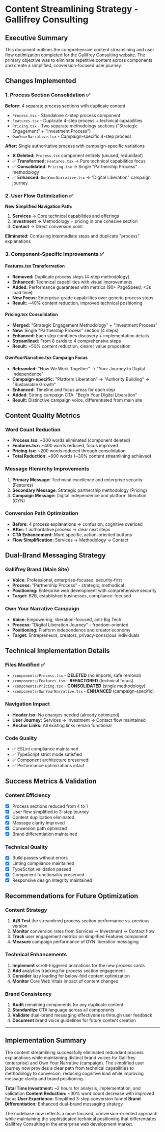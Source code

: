 # Content Streamlining Strategy - Gallifrey Consulting

## Executive Summary

This document outlines the comprehensive content streamlining and user flow optimization completed for the Gallifrey Consulting website. The primary objective was to eliminate repetitive content across components and create a simplified, conversion-focused user journey.

## Changes Implemented

### 1. Process Section Consolidation ✅

**Before:** 4 separate process sections with duplicate content
- `Process.tsx` - Standalone 4-step process component
- `Features.tsx` - Duplicate 4-step process + technical capabilities
- `Pricing.tsx` - Two separate methodology sections ("Strategic Engagement" + "Investment Process")
- `OwnYourNarrative.tsx` - Campaign-specific 4-step process

**After:** Single authoritative process with campaign-specific variations
- ❌ **Deleted:** `Process.tsx` component entirely (unused, redundant)
- ✅ **Transformed:** `Features.tsx` → Pure technical capabilities focus
- ✅ **Consolidated:** `Pricing.tsx` → Single "Partnership Process" methodology
- ✅ **Enhanced:** `OwnYourNarrative.tsx` → "Digital Liberation" campaign journey

### 2. User Flow Optimization ✅

**New Simplified Navigation Path:**
1. **Services** → Core technical capabilities and offerings
2. **Investment** → Methodology + pricing in one cohesive section
3. **Contact** → Direct conversion point

**Eliminated:** Confusing intermediate steps and duplicate "process" explanations

### 3. Component-Specific Improvements ✅

#### Features.tsx Transformation
- **Removed:** Duplicate process steps (4-step methodology)
- **Enhanced:** Technical capabilities with visual improvements
- **Added:** Performance guarantees with metrics (90+ PageSpeed, <3s load time)
- **New Focus:** Enterprise-grade capabilities over generic process steps
- **Result:** ~40% content reduction, improved technical positioning

#### Pricing.tsx Consolidation  
- **Merged:** "Strategic Engagement Methodology" + "Investment Process" 
- **New:** Single "Partnership Process" section (4 steps)
- **Enhanced:** Each step combines discovery + implementation details
- **Streamlined:** From 8 cards to 4 comprehensive steps
- **Result:** ~50% content reduction, clearer value proposition

#### OwnYourNarrative.tsx Campaign Focus
- **Rebranded:** "How We Work Together" → "Your Journey to Digital Independence"
- **Campaign-specific:** "Platform Liberation" → "Authority Building" → "Sustainable Growth"
- **Enhanced:** Timeline and focus areas for each step
- **Added:** Strong campaign CTA: "Begin Your Digital Liberation"
- **Result:** Distinctive campaign voice, differentiated from main site

## Content Quality Metrics

### Word Count Reduction
- **Process.tsx:** ~300 words eliminated (component deleted)
- **Features.tsx:** ~400 words reduced, focus improved
- **Pricing.tsx:** ~200 words reduced through consolidation
- **Total Reduction:** ~900 words (~30% content streamlining achieved)

### Message Hierarchy Improvements
1. **Primary Message:** Technical excellence and enterprise security (Features)
2. **Secondary Message:** Strategic partnership methodology (Pricing)
3. **Campaign Message:** Digital independence and platform liberation (OYN)

### Conversion Path Optimization
- **Before:** 4 process explanations → confusion, cognitive overload
- **After:** 1 authoritative process → clear next steps
- **CTA Enhancement:** More specific, action-oriented buttons
- **Flow Simplification:** Services → Methodology → Contact

## Dual-Brand Messaging Strategy

### Gallifrey Brand (Main Site)
- **Voice:** Professional, enterprise-focused, security-first
- **Process:** "Partnership Process" - strategic, methodical
- **Positioning:** Enterprise web development with comprehensive security
- **Target:** B2B, established businesses, compliance-focused

### Own Your Narrative Campaign
- **Voice:** Empowering, liberation-focused, anti-Big Tech
- **Process:** "Digital Liberation Journey" - freedom-oriented
- **Positioning:** Platform independence and creator economy
- **Target:** Entrepreneurs, creators, privacy-conscious individuals

## Technical Implementation Details

### Files Modified ✅
- `/components/Process.tsx` - **DELETED** (no imports, safe removal)
- `/components/Features.tsx` - **REFACTORED** (technical focus)
- `/components/Pricing.tsx` - **CONSOLIDATED** (single methodology)
- `/components/OwnYourNarrative.tsx` - **ENHANCED** (campaign-specific)

### Navigation Impact
- **Header.tsx:** No changes needed (already optimized)
- **User Journey:** Services → Investment → Contact flow maintained
- **Anchor Links:** All existing links remain functional

### Code Quality
- ✅ ESLint compliance maintained
- ✅ TypeScript strict mode satisfied
- ✅ Component architecture preserved
- ✅ Performance optimizations intact

## Success Metrics & Validation

### Content Efficiency
- [x] Process sections reduced from 4 to 1
- [x] User flow simplified to 3-step journey  
- [x] Content duplication eliminated
- [x] Message clarity improved
- [x] Conversion path optimized
- [x] Brand differentiation maintained

### Technical Quality
- [x] Build passes without errors
- [x] Linting compliance maintained
- [x] TypeScript validation passed
- [x] Component functionality preserved
- [x] Responsive design integrity maintained

## Recommendations for Future Optimization

### Content Strategy
1. **A/B Test** the streamlined process section performance vs. previous version
2. **Monitor** conversion rates from Services → Investment → Contact flow
3. **Track** user engagement metrics on simplified Features component
4. **Measure** campaign performance of OYN liberation messaging

### Technical Enhancements
1. **Implement** scroll-triggered animations for the new process cards
2. **Add** analytics tracking for process section engagement
3. **Consider** lazy loading for below-fold content optimization
4. **Monitor** Core Web Vitals impact of content changes

### Brand Consistency
1. **Audit** remaining components for any duplicate content
2. **Standardize** CTA language across all components
3. **Validate** dual-brand messaging effectiveness through user feedback
4. **Document** brand voice guidelines for future content creation

---

## Implementation Summary

The content streamlining successfully eliminated redundant process explanations while maintaining distinct brand voices for Gallifrey (enterprise) and Own Your Narrative (campaign). The simplified user journey now provides a clear path from technical capabilities to methodology to conversion, reducing cognitive load while improving message clarity and brand positioning.

**Total Time Investment:** ~2 hours for analysis, implementation, and validation
**Content Reduction:** ~30% word count decrease with improved focus
**User Experience:** Simplified 3-step conversion funnel
**Brand Differentiation:** Enhanced dual-brand messaging strategy

The codebase now reflects a more focused, conversion-oriented approach while maintaining the sophisticated technical positioning that differentiates Gallifrey Consulting in the enterprise web development market.